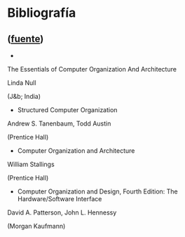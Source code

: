 # Bibliografía
([fuente](https://campus.exactas.uba.ar/course/view.php?id=997&section=9))
---
  -   
The Essentials of Computer Organization And Architecture

Linda Null

(J&b; India)

  - Structured Computer Organization

Andrew S. Tanenbaum, Todd Austin

(Prentice Hall)

  - Computer Organization and Architecture

William Stallings

(Prentice Hall)

  - Computer Organization and Design, Fourth Edition: The Hardware/Software Interface

David A. Patterson, John L. Hennessy

(Morgan Kaufmann)

